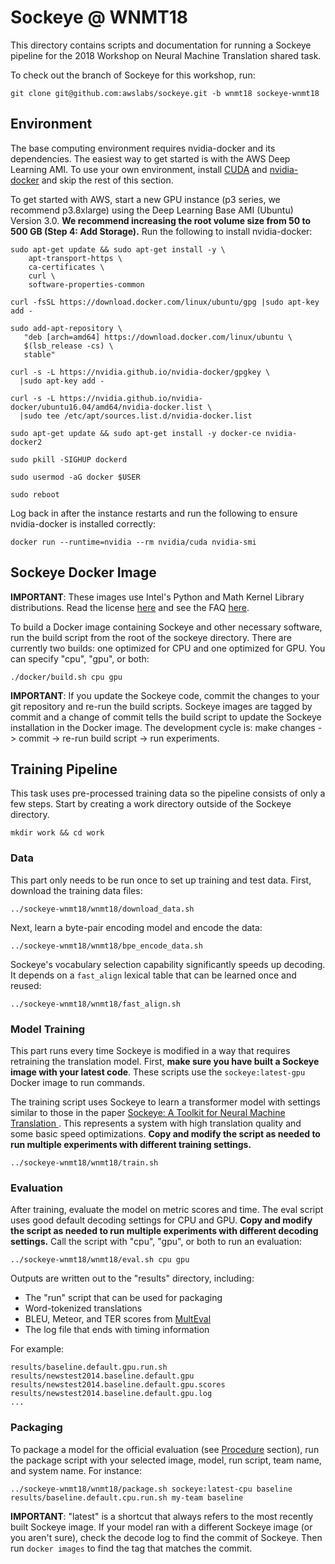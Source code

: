 # Sockeye @ WNMT18

This directory contains scripts and documentation for running a Sockeye pipeline for the 2018 Workshop on Neural Machine Translation shared task.

To check out the branch of Sockeye for this workshop, run:

```
git clone git@github.com:awslabs/sockeye.git -b wnmt18 sockeye-wnmt18
```

## Environment

The base computing environment requires nvidia-docker and its dependencies.  The easiest way to get started is with the AWS Deep Learning AMI.  To use your own environment, install [CUDA](https://developer.nvidia.com/cuda-downloads) and [nvidia-docker](https://github.com/NVIDIA/nvidia-docker) and skip the rest of this section.

To get started with AWS, start a new GPU instance (p3 series, we recommend p3.8xlarge) using the Deep Learning Base AMI (Ubuntu) Version 3.0.  **We recommend increasing the root volume size from 50 to 500 GB (Step 4: Add Storage).**  Run the following to install nvidia-docker:

```
sudo apt-get update && sudo apt-get install -y \
    apt-transport-https \
    ca-certificates \
    curl \
    software-properties-common

curl -fsSL https://download.docker.com/linux/ubuntu/gpg |sudo apt-key add -

sudo add-apt-repository \
   "deb [arch=amd64] https://download.docker.com/linux/ubuntu \
   $(lsb_release -cs) \
   stable"

curl -s -L https://nvidia.github.io/nvidia-docker/gpgkey \
  |sudo apt-key add -

curl -s -L https://nvidia.github.io/nvidia-docker/ubuntu16.04/amd64/nvidia-docker.list \
  |sudo tee /etc/apt/sources.list.d/nvidia-docker.list

sudo apt-get update && sudo apt-get install -y docker-ce nvidia-docker2

sudo pkill -SIGHUP dockerd

sudo usermod -aG docker $USER

sudo reboot
```

Log back in after the instance restarts and run the following to ensure nvidia-docker is installed correctly:

```
docker run --runtime=nvidia --rm nvidia/cuda nvidia-smi
```

## Sockeye Docker Image

**IMPORTANT**: These images use Intel's Python and Math Kernel Library distributions.  Read the license [here](https://software.intel.com/en-us/license/intel-simplified-software-license) and see the FAQ [here](https://software.intel.com/en-us/mkl/license-faq).

To build a Docker image containing Sockeye and other necessary software, run the build script from the root of the sockeye directory.  There are currently two builds: one optimized for CPU and one optimized for GPU.  You can specify "cpu", "gpu", or both:

```
./docker/build.sh cpu gpu
```

**IMPORTANT**: If you update the Sockeye code, commit the changes to your git repository and re-run the build scripts.  Sockeye images are tagged by commit and a change of commit tells the build script to update the Sockeye installation in the Docker image.  The development cycle is: make changes -> commit -> re-run build script -> run experiments.

## Training Pipeline

This task uses pre-processed training data so the pipeline consists of only a few steps.  Start by creating a work directory outside of the Sockeye directory.

```
mkdir work && cd work
```

### Data

This part only needs to be run once to set up training and test data.  First, download the training data files:

```
../sockeye-wnmt18/wnmt18/download_data.sh
```

Next, learn a byte-pair encoding model and encode the data:

```
../sockeye-wnmt18/wnmt18/bpe_encode_data.sh
```

Sockeye's vocabulary selection capability significantly speeds up decoding.  It depends on a `fast_align` lexical table that can be learned once and reused:

```
../sockeye-wnmt18/wnmt18/fast_align.sh
```

### Model Training

This part runs every time Sockeye is modified in a way that requires retraining the translation model.  First, **make sure you have built a Sockeye image with your latest code**.  These scripts use the `sockeye:latest-gpu` Docker image to run commands.

The training script uses Sockeye to learn a transformer model with settings similar to those in the paper [Sockeye: A Toolkit for Neural Machine Translation
](https://arxiv.org/abs/1712.05690).  This represents a system with high translation quality and some basic speed optimizations.  **Copy and modify the script as needed to run multiple experiments with different training settings.**

```
../sockeye-wnmt18/wnmt18/train.sh
```

### Evaluation

After training, evaluate the model on metric scores and time.  The eval script uses good default decoding settings for CPU and GPU.  **Copy and modify the script as needed to run multiple experiments with different decoding settings.**  Call the script with "cpu", "gpu", or both to run an evaluation:

```
../sockeye-wnmt18/wnmt18/eval.sh cpu gpu
```

Outputs are written out to the "results" directory, including:

- The "run" script that can be used for packaging
- Word-tokenized translations
- BLEU, Meteor, and TER scores from [MultEval](https://github.com/jhclark/multeval)
- The log file that ends with timing information

For example:

```
results/baseline.default.gpu.run.sh
results/newstest2014.baseline.default.gpu
results/newstest2014.baseline.default.gpu.scores
results/newstest2014.baseline.default.gpu.log
...
```

### Packaging

To package a model for the official evaluation (see [Procedure](https://sites.google.com/site/wnmt18/shared-task) section), run the package script with your selected image, model, run script, team name, and system name.  For instance:

```
../sockeye-wnmt18/wnmt18/package.sh sockeye:latest-cpu baseline results/baseline.default.cpu.run.sh my-team baseline
```

**IMPORTANT**: "latest" is a shortcut that always refers to the most recently built Sockeye image.  If your model ran with a different Sockeye image (or you aren't sure), check the decode log to find the commit of Sockeye.  Then run `docker images` to find the tag that matches the commit.
